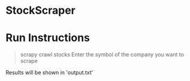 # StockScraper
# Run Instructions 
> scrapy crawl stocks
Enter the symbol of the company you want to scrape

Results will be shown in 'output.txt'
